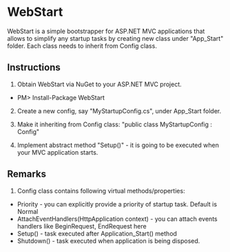 WebStart
========

WebStart is a simple bootstrapper for ASP.NET MVC applications that allows to simplify any startup tasks by creating new class under "App_Start" folder. Each class needs to inherit from Config class.


Instructions
------------
1. Obtain WebStart via NuGet to your ASP.NET MVC project.

* PM> Install-Package WebStart

2. Create a new config, say "MyStartupConfig.cs", under App_Start folder.

3. Make it inheriting from Config class: "public class MyStartupConfig : Config"

4. Implement abstract method "Setup()" - it is going to be executed when your MVC application starts.


Remarks
-------

1. Config class contains following virtual methods/properties:

* Priority - you can explicitly provide a priority of startup task. Default is Normal
* AttachEventHandlers(HttpApplication context) - you can attach events handlers like BeginRequest, EndRequest here
* Setup() - task executed after Application_Start() method
* Shutdown() - task executed when application is being disposed.
